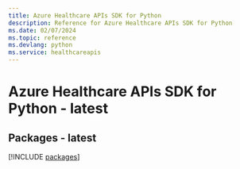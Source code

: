 ```yaml
---
title: Azure Healthcare APIs SDK for Python
description: Reference for Azure Healthcare APIs SDK for Python
ms.date: 02/07/2024
ms.topic: reference
ms.devlang: python
ms.service: healthcareapis
---
```

# Azure Healthcare APIs SDK for Python - latest
## Packages - latest
[!INCLUDE [packages](healthcare-apis-index.md)]
